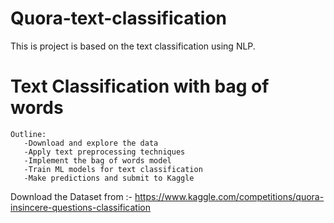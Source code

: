 # Quora-text-classification
This is project is based on the text classification using NLP.
# Text Classification with bag of words
    Outline:
       -Download and explore the data
       -Apply text preprocessing techniques
       -Implement the bag of words model
       -Train ML models for text classification
       -Make predictions and submit to Kaggle

Download the Dataset from :- https://www.kaggle.com/competitions/quora-insincere-questions-classification

